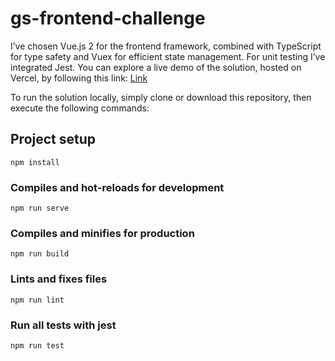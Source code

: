 # gs-frontend-challenge

I’ve chosen Vue.js 2 for the frontend framework, combined with TypeScript for type safety and Vuex for efficient state management. For unit testing I’ve integrated Jest.
You can explore a live demo of the solution, hosted on Vercel, by following this link: [Link](https://gs-frontend-challenge.vercel.app/)

To run the solution locally, simply clone or download this repository, then execute the following commands:

## Project setup

```
npm install
```

### Compiles and hot-reloads for development

```
npm run serve
```

### Compiles and minifies for production

```
npm run build
```

### Lints and fixes files

```
npm run lint
```

### Run all tests with jest

```
npm run test
```
